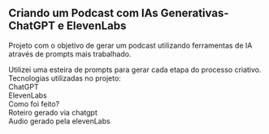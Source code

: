## Criando um Podcast com IAs Generativas- ChatGPT e ElevenLabs

Projeto com o objetivo de gerar um podcast utilizando ferramentas de IA através de prompts mais trabalhado.

Utilizei uma esteira de prompts para gerar cada etapa do processo criativo. <br>
Tecnologias utilizadas no projeto: <br>
ChatGPT <br>
ElevenLabs <br>
Como foi feito? <br>
Roteiro gerado via chatgpt <br>
Audio gerado pela elevenLabs
 
